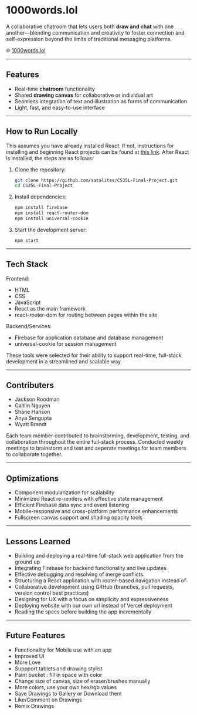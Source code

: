 # 1000words.lol

A collaborative chatroom that lets users both **draw and chat** with one another—blending communication and creativity to foster connection and self-expression beyond the limits of traditional messaging platforms.

🌐 [1000words.lol](https://1000words.lol)

---

##  Features

- Real-time **chatroom** functionality  
- Shared **drawing canvas** for collaborative or individual art  
- Seamless integration of text and illustration as forms of communication  
- Light, fast, and easy-to-use interface  

---

##  How to Run Locally

This assumes you have already installed React. If not, instructions for installing and beginning React projects can be found at [this link](https://react.dev/learn/installation). After React is installed, the steps are as follows:

1. Clone the repository:
   ```bash
   git clone https://github.com/satalites/CS35L-Final-Project.git
   cd CS35L-Final-Project
2. Install dependencies:
    ```bash
    npm install firebase
    npm install react-router-dom
    npm install universal-cookie
4. Start the development server:
    ```bash
    npm start

---

##  Tech Stack 

Frontend:

- HTML
- CSS
- JavaScript
- React as the main framework
- react-router-dom for routing between pages within the site
  
 Backend/Services:

- Firebase for application database and database management
- universal-cookie for session management
  
These tools were selected for their ability to support real-time, full-stack development in a streamlined and scalable way. 

---

##  Contributers 
- Jackson Roodman
- Caitlin Nguyen
- Shane Hanson
- Anya Sengupta
- Wyatt Brandt
  
Each team member contributed to brainstorming, development, testing, and collaboration throughout the entire full-stack process. Conducted weekly meetings to brainstorm and test and seperate meetings for team members to collaborate together.

---

##  Optimizations 

- Component modularization for scalability
- Minimized React re-renders with effective state management
- Efficient Firebase data sync and event listening
- Mobile-responsive and cross-platform performance enhancements
- Fullscreen canvas support and shading opacity tools

---

##  Lessons Learned 

- Building and deploying a real-time full-stack web application from the ground up
- Integrating Firebase for backend functionality and live updates
- Effective debugging and resolving of merge conflicts
- Structuring a React application with router-based navigation instead of <href>
- Collaborative development using GitHub (branches, pull requests, version control best practices)
- Designing for UX with a focus on simplicity and expressiveness
- Deploying website with our own url instead of Vercel deployment
- Reading the specs before building the app incrementally

---

## Future Features 

- Functionality for Mobile use with an app 
- Improved UI 
- More Love 
- Suppport tablets and drawing stylist
- Paint bucket : fill in space with color
- Change size of canvas, size of eraser/brushes manually
- More colors, use your own hex/rgb values
- Save Drawings to Gallery or Download them
- Like/Comment on Drawings
- Remix Drawings











